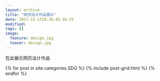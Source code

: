 ```yaml
---
layout: archive
title: "网页设计作品展示"
date: 2017-12-1T10:36:45-16:25
modified:
tags: []
image: 
  feature: design.jpg
  teaser: design.jpg
---
```


在此展示网页设计作品

<div class="tiles">
{% for post in site.categories.SDG %}
  {% include post-grid.html %}
{% endfor %}
</div><!-- /.tiles 把所有categories 有 SDG 的列出来-->